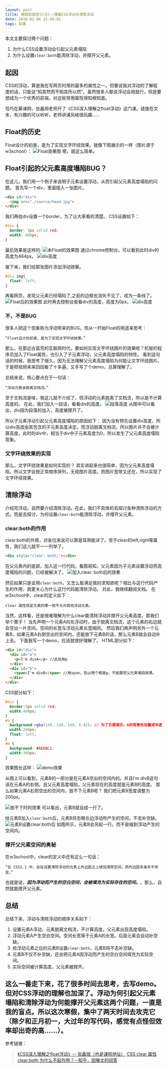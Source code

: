 ```yaml
---
layout: post
title: 寒假前端学习(8)——理解CSS浮动与清除浮动
date: 2016-02-06 12:49:01
tags: 前端
---
```

本文主要探讨两个问题：

1. 为什么CSS设置浮动会引起父元素塌陷
2. 为什么设置`clear:both`能清除浮动，并撑开父元素。

## 起因
CSS的浮动，算是我在写网页时用的最多的属性之一。但要说我对浮动的了解程度的话，只能说“知其然而不知其所以然”。虽然很多人都说浮动会用就行，但是要想成为一个优秀的前端，对这些常用属性得知根知底。

恰巧在慕课网，张鑫旭老师开了《CSS深入理解之float浮动》这门课。链接在文末，有兴趣的可以听听，老师讲课风格很风趣……
## Float的历史
Float设计的初衷，是为了实现文字环绕效果。就像下图展示的一样（图片源于w3school）：
![Float效果图](//7xoxxe.com1.z0.glb.clouddn.com/2017-09-09-050101.png)
嗯，就这么简单。
## Float引起的父元素高度塌陷BUG？
在这儿，我们用一个例子来说明子元素设置浮动，从而引起父元素高度塌陷的问题。
首先写一个div，里面插入一张图片。
```html
<div id="div">
  <img src="./source/head.jpg">
</div>
```
我们再给div设置一个border，为了让大家看的清楚。
CSS设置如下：
```css
#div {
  border: 5px solid red;
  width: 600px;
}
```
最后效果是这样的:
![未Float的效果图](//7xoxxe.com1.z0.glb.clouddn.com/2017-09-09-050102.png)
通过chrome控制台，可以看到此时div的高度为464px。
![div高度](//7xoxxe.com1.z0.glb.clouddn.com/2017-09-09-50103.png)

接下来，我们给那张图片添加浮动效果。
```css
#div img{
  float: left;
}
```
再看网页，发现父元素已经塌陷了,之前的边框也消失不见了，成为一条线了。
![Float后的效果图](//7xoxxe.com1.z0.glb.clouddn.com/2017-09-09-050105.png)
此时再去控制台查看div的高度，高度为0px。
![div高度](//7xoxxe.com1.z0.glb.clouddn.com/2017-09-09-050106.png)
### 不，不是BUG
很多人把这个现象称为浮动带来的BUG。但从一开始Float的用途来思考：
```
“Float设计的初衷，是为了实现文字环绕效果。”
```
那么，在那远古蛮荒的互联网时代，要如何实现文字环绕图片的效果呢？机智的程序员加入了Float属性，也引入了子元素浮动，父元素高度塌陷的特性。
看到这句话的时候，我思考了很久。因为无法理解父元素高度塌陷为何能让文字环绕图片。于是把视频来来回回看了十多遍，又手写了个demo，总算理解了。

总结来说，核心要点在于一句话：
```
“浮动元素会脱离文档流。”
```
至于文档流是啥，我这儿就不介绍了。但浮动的元素脱离了文档流，所以是不计算高度的。
在此，我们加入一段话，看看div的高度。
![段落高度](//7xoxxe.com1.z0.glb.clouddn.com/2017-09-09-050107.png)
从图中可以看出，div因为段落的加入，高度被撑开了。

所以子元素浮动引起父元素高度塌陷的原因如下：
因为没有预先设置div高度，所以div高度由其包含的子元素高度决定。而浮动脱离文档流，所以图片并不会被计算高度。此时的div中，相当于div中子元素高度为0，所以发生了父元素高度塌陷现象。

### 文字环绕效果的实现
那么，文字环绕效果是如何实现的？
其实讲起来也很简单，因为父元素高度塌陷，所以文字会按正常顺序排列，无视图片高度。而图片宽带又还在，所以实现了文字环绕效果。
## 清除浮动
介绍完浮动，自然要介绍清除浮动。在此，我们不具体的去探讨各种清除浮动的方式。而是去探讨，为何设置`clear:both`能清除浮动，并撑开父元素。
### clear:both的作用
clear:both的作用，对各位来说可以算是耳熟能详了。至于clear的left,right等属性，我们这儿就不一一列举了。
```html
<div style="clear: both;"></div>
```
在父元素内的底部，加入这一行代码。看图易知，父元素因为子元素设置浮动而高度塌陷的问题，已经被解决了。
![加入clear: both后的效果](//7xoxxe.com1.z0.glb.clouddn.com/2017-09-09-050108.png)

然后如果只是会用`clear:both`，又怎么能满足我的求知欲呢？相比与这行代码产生的作用，我更关心为什么这行代码能清除浮动。
对此，我继续翻阅文档。
在w3school中，clear的定义如下：
```
clear 属性规定元素的哪一侧不允许其他浮动元素。
```
当然，这样看，还是很难理解为什么clear能清除浮动并撑开父元素高度。那我们举个栗子！
当先声明一个元素A向左浮动时，由于脱离文档流，这个元素的右边就会空出一片空间，空间的长宽与浮动元素长宽相同。
然后我们再声明另外一个元素B，如果元素A右侧空出的空间内，还能放下元素B的话，那么元素B就会自动补上去。
下面我写一个demo，应该就很好理解了。
HTML部分如下：
```html
<div id="div">
  <div id="a">
    <p>I'm divA</p> //此处用p
  </div>
  <div id="b">
    <span>I'm divB</span> //用span，防止两个都是p，不能展现父元素塌陷效果。
  </div>
</div>
```
CSS部分如下：
```css
#div {
  border:5px solid red;
  width:400px;
}
#a {
  background:rgba(149, 149, 149, 0.42); // 为了方便演示，A的背景色设置成半透明。
  width:200px;
  float: left;
}
#b {
  background: #6EEBC1;
  width:300px;
}
```
效果图长这样：
![demo效果](//7xoxxe.com1.z0.glb.clouddn.com/2017-09-09-050109.png)

从图上可以看到，元素B的一部分是在元素A空出的空间内的。并且I'm divB这句话在元素A的右侧。且父元素高度塌陷，父元素现在的高度就是元素B的高度。
那么如果元素A右侧空出的空间内，放不下元素B呢？
我们把元素B宽度调整为200px。

![放不下时的效果](//7xoxxe.com1.z0.glb.clouddn.com/2017-09-09-050110.png)
可以看出，元素B就自成一行了。

给元素B加入`clear:both`后，元素B将忽略左边浮动所产生的空间，不去补空缺。
![元素B设置clear:both后](//7xoxxe.com1.z0.glb.clouddn.com/2017-09-09-050113.png)
如图所示，元素B会另起一行。而不是缩到浮动产生的空间内。

### 撑开父元素空间的奥秘
在w3school中，clear的定义中还有这么一句话：
```
“在 CSS2.1 中，会在设置清除浮动的元素上外边距之上增加清除空间，而外边距本身并不改变。”
```
也就是说，***因为浮动而产生的空白空间，会被填充为实际存在的空间。***。那么，自然就能撑开父元素。

## 总结
总结下来，浮动与清除浮动的顺序关系如下：

1. 设置元素A浮动，元素脱离文档流，不计算高度。父元素出现高度塌陷。
2. 浮动元素A产生空白空间。空间长宽等于元素A的长宽。后面元素会自动补空缺。
3. 给浮动元素之后的元素B设置`clear:both`，元素B将不去补空缺。
4. 元素B不仅不补空缺，还会把元素A因浮动而产生的空白空间填充为实际空间。
5. 实际空间被计算高度，父元素被撑开。

这么一番走下来，花了很多时间去思考，去写demo。但对CSS浮动的理解也加深了。浮动为何引起父元素塌陷和清除浮动为何能撑开父元素这两个问题，一直是我的盲点。所以这次寒假，集中了两天时间去攻克它（除夕和正月初一，大过年的写代码，感觉有点怪但效率却出奇的高……）。
---
参考链接：
> [《CSS深入理解之float浮动》-- 张鑫旭（也是课程地址）](http://www.imooc.com/view/121)
> [CSS clear 属性](http://www.w3school.com.cn/cssref/pr_class_clear.asp)
> [clear:both 为什么不起作用？--知乎，田雅文的回答](http://zhihu.com/question/25520512/answer/39121180?utm_campaign=webshare&amp;utm_source=weibo&amp;utm_medium=zhihu)

